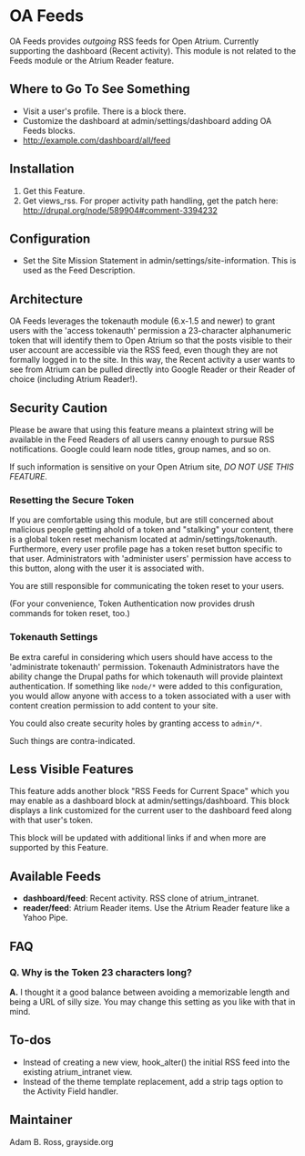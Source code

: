 # OA Feeds

OA Feeds provides *outgoing* RSS feeds for Open Atrium. Currently supporting the dashboard (Recent 
activity). This module is not related to the Feeds module or the Atrium Reader feature. 

## Where to Go To See Something
* Visit a user's profile. There is a block there.
* Customize the dashboard at admin/settings/dashboard adding OA Feeds blocks.
* http://example.com/dashboard/all/feed

## Installation
1. Get this Feature.
2. Get views_rss. For proper activity path handling, get the patch here:
  http://drupal.org/node/589904#comment-3394232

## Configuration
* Set the Site Mission Statement in admin/settings/site-information. This is used as the Feed Description.

## Architecture

OA Feeds leverages the tokenauth module (6.x-1.5 and newer) to grant users with the 'access tokenauth'
permission a 23-character alphanumeric token that will identify them to Open Atrium so that the posts
visible to their user account are accessible via the RSS feed, even though they are not formally logged
in to the site. In this way, the Recent activity a user wants to see from Atrium can be pulled directly
into Google Reader or their Reader of choice (including Atrium Reader!).

## Security Caution

Please be aware that using this feature means a plaintext string will be available in the Feed 
Readers of all users canny enough to pursue RSS notifications. Google could learn node titles, 
group names, and so on.

If such information is sensitive on your Open Atrium site, *DO NOT USE THIS FEATURE*.

### Resetting the Secure Token
If you are comfortable using this module, but are still concerned about malicious people
getting ahold of a token and "stalking" your content, there is a global token reset
mechanism located at admin/settings/tokenauth. Furthermore, every user profile page
has a token reset button specific to that user. Administrators with 'administer
users' permission have access to this button, along with the user it is associated
with.

You are still responsible for communicating the token reset to your users.

(For your convenience, Token Authentication now provides drush commands for token reset, too.)

### Tokenauth Settings
Be extra careful in considering which users should have access to the 'administrate
tokenauth' permission. Tokenauth Administrators have the ability change the Drupal
paths for which tokenauth will provide plaintext authentication. If something like
`node/*` were added to this configuration, you would allow anyone with access to a token
associated with a user with content creation permission to add content to your site.

You could also create security holes by granting access to `admin/*`.

Such things are contra-indicated.

## Less Visible Features

This feature adds another block "RSS Feeds for Current Space" which you may enable as
a dashboard block at admin/settings/dashboard. This block displays a link customized
for the current user to the dashboard feed along with that user's token.

This block will be updated with additional links if and when more are supported by
this Feature.

## Available Feeds

* **dashboard/feed**: Recent activity. RSS clone of atrium_intranet.
* **reader/feed**: Atrium Reader items. Use the Atrium Reader feature like a Yahoo Pipe.

## FAQ

### Q. Why is the Token 23 characters long?
**A.** I thought it a good balance between avoiding a memorizable length and being a URL of silly
size. You may change this setting as you like with that in mind.

## To-dos

* Instead of creating a new view, hook_alter() the initial RSS feed into the existing atrium_intranet view.
* Instead of the theme template replacement, add a strip tags option to the Activity Field handler.

## Maintainer
Adam B. Ross, grayside.org